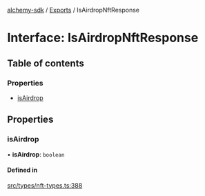 [alchemy-sdk](../README.md) / [Exports](../modules.md) / IsAirdropNftResponse

# Interface: IsAirdropNftResponse

## Table of contents

### Properties

- [isAirdrop](IsAirdropNftResponse.md#isairdrop)

## Properties

### isAirdrop

• **isAirdrop**: `boolean`

#### Defined in

[src/types/nft-types.ts:388](https://github.com/alchemyplatform/alchemy-sdk-js/blob/44aa50c/src/types/nft-types.ts#L388)
